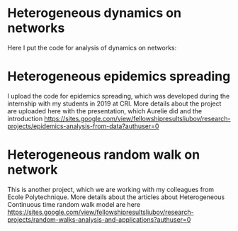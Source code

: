 # Heterogeneous dynamics on networks


Here I put the code for analysis of dynamics on networks:

# Heterogeneous epidemics spreading

I upload the code for epidemics spreading, which was developed during the internship with my students in 2019 at CRI.
More details about the project are uploaded here with the presentation, which Aurelie did and the introduction 
https://sites.google.com/view/fellowshipresultsliubov/research-projects/epidemics-analysis-from-data?authuser=0



# Heterogeneous random walk on network 

This is another project, which we are working with my colleagues from Ecole Polytechnique.
More details about the articles about Heterogeneous Continuous time random walk model  are here 
https://sites.google.com/view/fellowshipresultsliubov/research-projects/random-walks-analysis-and-applications?authuser=0 
